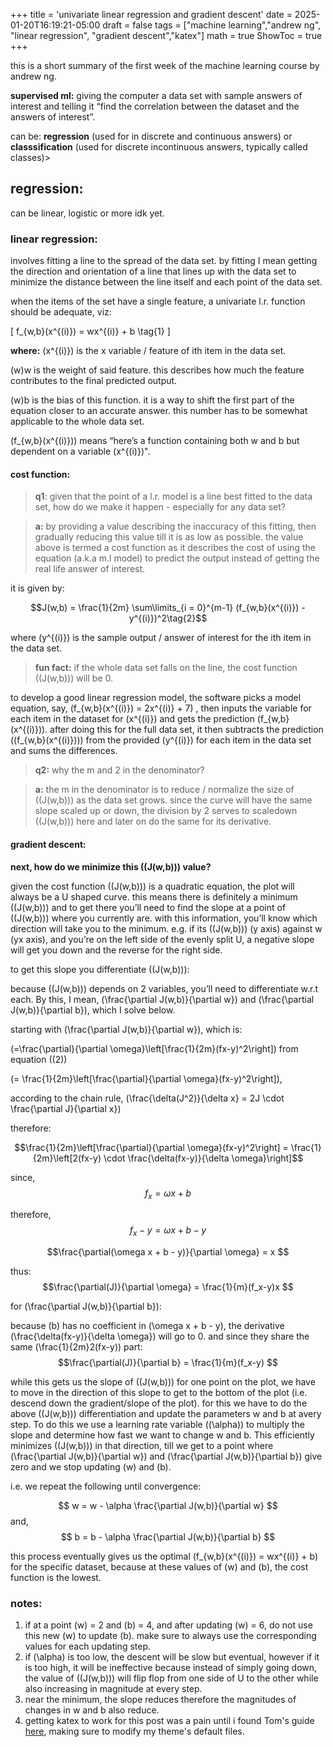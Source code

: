 +++
title = 'univariate linear regression and gradient descent'
date = 2025-01-20T16:19:21-05:00
draft = false
tags = ["machine learning","andrew ng", "linear regression", "gradient descent","katex"]
math = true
ShowToc = true
+++


this is a short summary of the first week of the machine learning course by andrew ng.


**supervised ml:**
giving the computer a data set with sample answers of interest and telling it “find the correlation between the dataset and the answers of interest”.

can be: **regression** (used for in discrete and continuous answers) or **classsification** (used for discrete incontinuous answers, typically called classes)> 


## regression:

can be linear, logistic or more idk yet.

### **linear regression:**

involves fitting a line to the spread of the data set. by fitting I mean getting the direction and orientation of a line that lines up with the data set to minimize the distance between the line itself and each point of the data set. 

when the items of the set have a single feature, a univariate l.r. function should be adequate, viz:

\[
f_{w,b}(x^{(i)}) = wx^{(i)} + b \tag{1}
\]


**where:**
\(x^{(i)}\) is the x variable / feature of ith item in the data set.

\(w\)w is the weight of said feature. this describes how much the feature contributes to the final predicted output. 

\(w\)b is the bias of this function. it is a way to shift the first part of the equation closer to an accurate answer. this number has to be somewhat applicable to the whole data set. 

\(f_{w,b}(x^{(i)})\) means “here’s a function containing both w and b but dependent on a variable \(x^{(i)}\)".

#### **cost function:**


> **q1**: given that the point of a l.r. model is a line best fitted to the data set, how do we make it happen - especially for any data set?
> 

> **a:** by providing a value describing the inaccuracy of this fitting, then gradually reducing this value till it is as low as possible. the value above is termed a cost function as it describes the cost of using the equation (a.k.a m.l model) to predict the output instead of getting the real life answer of interest.
> 
</aside>

it is given by:


$$J(w,b) = \frac{1}{2m} \sum\limits_{i = 0}^{m-1} (f_{w,b}(x^{(i)}) - y^{(i)})^2\tag{2}$$


where \(y^{(i)}\) is the sample output / answer of interest for the ith item in the data set. 

> **fun fact:** if the whole data set falls on the line, the cost function \((J(w,b))\) will be 0. 
>

to develop a good linear regression model, the software picks a model equation, say, \(f_{w,b}(x^{(i)}) = 2x^{(i)} + 7\) , then inputs the variable for each item in the dataset for \(x^{(i)}\)   and gets the prediction \(f_{w,b}(x^{(i)})\). after doing this for the full data set, it then subtracts the prediction \((f_{w,b}(x^{(i)}))\) from the provided \(y^{(i)}\) for each item in the data set and sums the differences. 


> **q2:** why the m and 2 in the denominator? 
>

> **a:** the m in the denominator is to reduce / normalize the size of \((J(w,b))\) as the data set grows. since the curve will have the same slope scaled up or down, the division by 2 serves to scaledown \((J(w,b))\) here and later on do the same for its derivative.



#### gradient descent:
**next, how do we minimize this \((J(w,b))\) value?**

given the cost function \((J(w,b))\) is a quadratic equation, the plot will always be a U shaped curve. this means there is definitely a minimum \((J(w,b))\) and to get there you’ll need to find the slope at a point of \((J(w,b))\) where you currently are. with this information, you’ll know which direction will take you to the minimum. e.g. if its \((J(w,b))\) (y axis) against w (yx axis), and you’re on the left side of the evenly split U, a negative slope will get you down and the reverse for the right side. 

to get this slope you differentiate \((J(w,b))\):

because \((J(w,b))\) depends on 2 variables, you’ll need to differentiate w.r.t each. By this, I mean, \(\frac{\partial J(w,b)}{\partial w}\)  and   \(\frac{\partial J(w,b)}{\partial b}\), which I solve below.

starting with \(\frac{\partial J(w,b)}{\partial w}\), which is:

\(=\frac{\partial}{\partial \omega}\left[\frac{1}{2m}(fx-y)^2\right]\) from equation \((2)\)


\(= \frac{1}{2m}\left[\frac{\partial}{\partial \omega}(fx-y)^2\right]\), 

according to the chain rule, \(\frac{\delta(J^2)}{\delta x} = 2J \cdot \frac{\partial J}{\partial x}\)

therefore:

$$\frac{1}{2m}\left[\frac{\partial}{\partial \omega}(fx-y)^2\right]
= \frac{1}{2m}\left[2(fx-y) \cdot \frac{\delta(fx-y)}{\delta \omega}\right]$$


since,
$$ f_x = \omega x + b$$  

therefore,
$$f_x - y = \omega x + b - y$$

$$\frac{\partial(\omega x + b - y)}{\partial \omega} = x $$

thus:
$$\frac{\partial(J)}{\partial \omega} = \frac{1}{m}(f_x-y)x $$

for \(\frac{\partial J(w,b)}{\partial b}\):

because \(b\) has no coefficient in \(\omega x + b - y\), the derivative \(\frac{\delta(fx-y)}{\delta \omega}\) will go to 0.
and since they share the same \(\frac{1}{2m}2(fx-y)\) part:
$$\frac{\partial(J)}{\partial b} = \frac{1}{m}(f_x-y) $$


while this gets us the slope of \((J(w,b))\) for one point on the plot, we have to move in the direction of this slope to get to the bottom of the plot (i.e. descend down the gradient/slope of the plot). for this we have to do the above \((J(w,b))\) differentiation and update the parameters w and b at avery step. To do this we use a learning rate variable \((\alpha)\) to multiply the slope and determine how fast we want to change w and b. This efficiently minimizes \((J(w,b))\) in that direction, till we get to a point where \(\frac{\partial J(w,b)}{\partial w}\)  and  \(\frac{\partial J(w,b)}{\partial b}\)  give zero and we stop updating \(w\) and \(b\). 


i.e. we repeat the following until convergence:

$$ w = w - \alpha \frac{\partial J(w,b)}{\partial w} $$ and, 
$$ b = b - \alpha \frac{\partial J(w,b)}{\partial b} $$

this process eventually gives us the optimal \(f_{w,b}(x^{(i)}) = wx^{(i)} + b\)  for the specific dataset, because at these values of \(w\) and \(b\), the cost function is the lowest. 



### notes:

1. if at a point \(w\) = 2 and \(b\) = 4, and after updating \(w\)  = 6, do not use this new \(w\)  to update \(b\). make sure to always use the corresponding values for each updating step. 
2. if \(\alpha\)  is too low, the descent will be slow but eventual, however if it is too high, it will be ineffective because instead of simply going down, the value of \((J(w,b))\) will flip flop from one side of U to the other while also increasing in magnitude at every step.
3. near the minimum, the slope reduces therefore the magnitudes of changes in w and b also reduce. 
4. getting katex to work for this post was a pain until i found Tom's guide [here](https://tomdvies.com/posts/buildingwebsite/), making sure to modify my theme's default files.